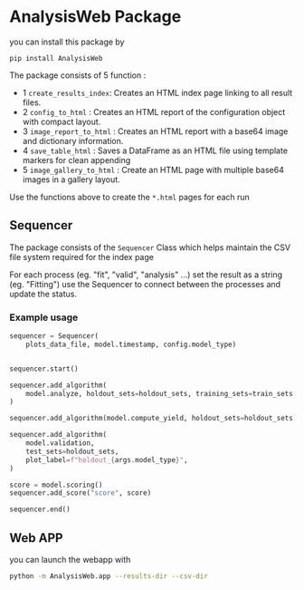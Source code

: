 # AnalysisWeb Package

<!-- [![Documentation Status](https://readthedocs.org/projects/black-swan-pkg/badge/?version=latest)](https://black-swan-pkg.readthedocs.io/en/latest/?badge=latest) -->

you can install this package by 
```shell
pip install AnalysisWeb
```

The package consists of 5 function :

* 1 `create_results_index`: Creates an HTML index page linking to all result files.
* 2 `config_to_html` : Creates an HTML report of the configuration object with compact layout.
* 3 `image_report_to_html` : Creates an HTML report with a base64 image and dictionary information.
* 4 `save_table_html` : Saves a DataFrame as an HTML file using template markers for clean appending
* 5 `image_gallery_to_html` : Create an HTML page with multiple base64 images in a gallery layout.

Use the functions above to create the `*.html` pages for each run 

## Sequencer 

The package consists of the `Sequencer` Class which helps maintain the CSV file system required for the index page

For each process (eg. "fit", "valid", "analysis" ...) set the result as a string (eg. "Fitting") use the Sequencer to connect between the processes and update the status. 

### Example usage
```python
sequencer = Sequencer(
    plots_data_file, model.timestamp, config.model_type)


sequencer.start()

sequencer.add_algorithm(
    model.analyze, holdout_sets=holdout_sets, training_sets=train_sets
)

sequencer.add_algorithm(model.compute_yield, holdout_sets=holdout_sets)

sequencer.add_algorithm(
    model.validation,
    test_sets=holdout_sets,
    plot_label=f"holdout_{args.model_type}",
)

score = model.scoring()
sequencer.add_score("score", score)

sequencer.end()
```

## Web APP
you can launch the webapp with 

```bash
python -m AnalysisWeb.app --results-dir --csv-dir
```